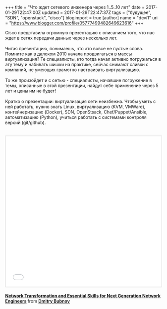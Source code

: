 +++
title = "Что ждет сетевого инженера через 1..5..10 лет"
date = 2017-01-29T22:47:00Z
updated = 2017-01-29T22:47:37Z
tags = ["будущее", "SDN", "openstack", "cisco"]
blogimport = true 
[author]
	name = "devi1"
	uri = "https://www.blogger.com/profile/05777499482649623616"
+++

Cisco представила огромную презентацию с описанием того, что нас ждет в сетях передачи данных через несколько лет.<br /><br />Читая презентацию, понимаешь, что это вовсе не пустые слова. Помните как в далеком 2010 начала продвигаться в массы виртуализация? Те специалисты, кто тогда начал активно погружаться в эту тему и набивать шишки на практике, сейчас снимают сливки с компаний, не умеющих грамотно настраивать виртуализацию.<br /><br />То же произойдет и с сетью - специалисты, начавшие погружение в темы, описанные в этой презентации, найдут себе применение через 5 лет и цены им не будет!<br /><br />Кратко о презентации: виртуализация сети неизбежна. Чтобы уметь с ней работать, нужно знать Linux, виртуализацию (KVM, VMWare), контейнеризацию (Docker), SDN, OpenStsack, Chef/Puppet/Ansible, автоматизацию (Python), учиться работать с системами контроля версий (git/github).<br /><br /><br /><iframe allowfullscreen="" frameborder="0" height="485" marginheight="0" marginwidth="0" scrolling="no" src="//www.slideshare.net/slideshow/embed_code/key/f4LbepjAdOxCrY" style="border-width: 1px; border: 1px solid #ccc; margin-bottom: 5px; max-width: 100%;" width="595"> </iframe> <br /><div style="margin-bottom: 5px;"><strong> <a href="https://www.slideshare.net/bubnovd/network-transformation-and-essential-skills-for-next-generation-network-engineers" target="_blank" title="Network Transformation and Essential Skills for Next Generation Network Engineers">Network Transformation and Essential Skills for Next Generation Network Engineers</a> </strong> from <strong><a href="https://www.slideshare.net/bubnovd" target="_blank">Dmitry Bubnov</a></strong> </div>
